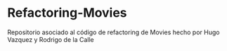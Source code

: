 # Refactoring-Movies
Repositorio asociado al código de refactoring  de Movies hecho por Hugo Vazquez y Rodrigo de la Calle
